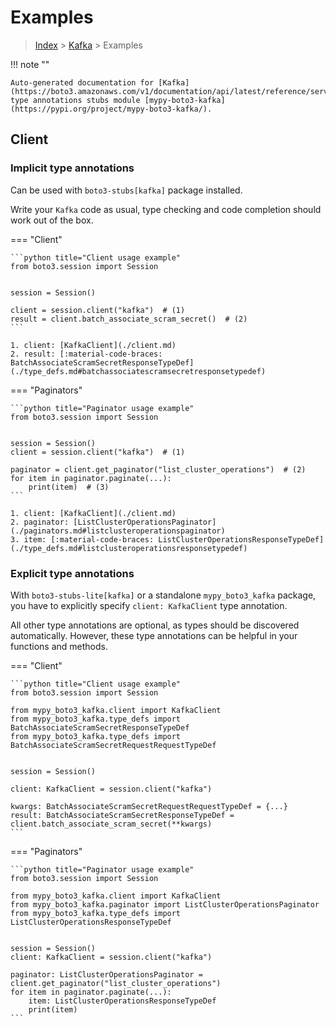 # Examples

> [Index](../README.md) > [Kafka](./README.md) > Examples

!!! note ""

    Auto-generated documentation for [Kafka](https://boto3.amazonaws.com/v1/documentation/api/latest/reference/services/kafka.html#Kafka)
    type annotations stubs module [mypy-boto3-kafka](https://pypi.org/project/mypy-boto3-kafka/).

## Client

### Implicit type annotations

Can be used with `boto3-stubs[kafka]` package installed.

Write your `Kafka` code as usual,
type checking and code completion should work out of the box.


=== "Client"

    ```python title="Client usage example"
    from boto3.session import Session


    session = Session()

    client = session.client("kafka")  # (1)
    result = client.batch_associate_scram_secret()  # (2)
    ```

    1. client: [KafkaClient](./client.md)
    2. result: [:material-code-braces: BatchAssociateScramSecretResponseTypeDef](./type_defs.md#batchassociatescramsecretresponsetypedef) 



=== "Paginators"

    ```python title="Paginator usage example"
    from boto3.session import Session


    session = Session()
    client = session.client("kafka")  # (1)

    paginator = client.get_paginator("list_cluster_operations")  # (2)
    for item in paginator.paginate(...):
        print(item)  # (3)
    ```

    1. client: [KafkaClient](./client.md)
    2. paginator: [ListClusterOperationsPaginator](./paginators.md#listclusteroperationspaginator)
    3. item: [:material-code-braces: ListClusterOperationsResponseTypeDef](./type_defs.md#listclusteroperationsresponsetypedef) 




### Explicit type annotations

With `boto3-stubs-lite[kafka]`
or a standalone `mypy_boto3_kafka` package, you have to explicitly specify `client: KafkaClient` type annotation.

All other type annotations are optional, as types should be discovered automatically.
However, these type annotations can be helpful in your functions and methods.


=== "Client"

    ```python title="Client usage example"
    from boto3.session import Session

    from mypy_boto3_kafka.client import KafkaClient
    from mypy_boto3_kafka.type_defs import BatchAssociateScramSecretResponseTypeDef
    from mypy_boto3_kafka.type_defs import BatchAssociateScramSecretRequestRequestTypeDef


    session = Session()

    client: KafkaClient = session.client("kafka")

    kwargs: BatchAssociateScramSecretRequestRequestTypeDef = {...}
    result: BatchAssociateScramSecretResponseTypeDef = client.batch_associate_scram_secret(**kwargs)
    ```



=== "Paginators"

    ```python title="Paginator usage example"
    from boto3.session import Session

    from mypy_boto3_kafka.client import KafkaClient
    from mypy_boto3_kafka.paginator import ListClusterOperationsPaginator
    from mypy_boto3_kafka.type_defs import ListClusterOperationsResponseTypeDef


    session = Session()
    client: KafkaClient = session.client("kafka")

    paginator: ListClusterOperationsPaginator = client.get_paginator("list_cluster_operations")
    for item in paginator.paginate(...):
        item: ListClusterOperationsResponseTypeDef
        print(item)
    ```




